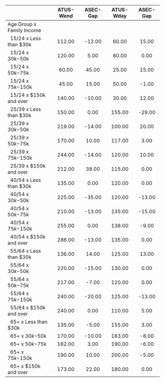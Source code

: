 
|                      |    ATUS-Wend |     ASEC-Gap |    ATUS-Wday |     ASEC-Gap |
| -------------------- | :----------: | :----------: | :----------: | :----------: |
| Age Group x Family Income |              |              |              |              |
| &nbsp;&nbsp;15/24 x Less than $30k |       112.00 |       -12.00 |        60.00 |        15.00 |
| &nbsp;&nbsp;15/24 x $30k-$50k |       120.00 |         5.00 |        80.00 |         0.00 |
| &nbsp;&nbsp;15/24 x $50k-$75k |        60.00 |        45.00 |        25.00 |        15.00 |
| &nbsp;&nbsp;15/24 x $75k-$150k |        45.00 |        15.00 |        50.00 |        -1.00 |
| &nbsp;&nbsp;15/24 x $150k and over |       140.00 |       -10.00 |        30.00 |        12.00 |
| &nbsp;&nbsp;25/39 x Less than $30k |       150.00 |         0.00 |       155.00 |       -29.00 |
| &nbsp;&nbsp;25/39 x $30k-$50k |       219.00 |       -14.00 |       100.00 |        20.00 |
| &nbsp;&nbsp;25/39 x $50k-$75k |       170.00 |        10.00 |       117.00 |         3.00 |
| &nbsp;&nbsp;25/39 x $75k-$150k |       244.00 |       -14.00 |       120.00 |        10.00 |
| &nbsp;&nbsp;25/39 x $150k and over |       212.00 |        38.00 |       115.00 |         0.00 |
| &nbsp;&nbsp;40/54 x Less than $30k |       135.00 |         0.00 |       120.00 |         0.00 |
| &nbsp;&nbsp;40/54 x $30k-$50k |       225.00 |       -35.00 |       120.00 |       -13.00 |
| &nbsp;&nbsp;40/54 x $50k-$75k |       210.00 |       -13.00 |       135.00 |       -15.00 |
| &nbsp;&nbsp;40/54 x $75k-$150k |       255.00 |         0.00 |       138.00 |        -9.00 |
| &nbsp;&nbsp;40/54 x $150k and over |       286.00 |       -13.00 |       135.00 |         0.00 |
| &nbsp;&nbsp;55/64 x Less than $30k |       136.00 |        14.00 |       125.00 |        13.00 |
| &nbsp;&nbsp;55/64 x $30k-$50k |       220.00 |       -15.00 |       130.00 |         0.00 |
| &nbsp;&nbsp;55/64 x $50k-$75k |       217.00 |        -7.00 |       120.00 |         0.00 |
| &nbsp;&nbsp;55/64 x $75k-$150k |       240.00 |       -20.00 |       125.00 |       -13.00 |
| &nbsp;&nbsp;55/64 x $150k and over |       240.00 |         0.00 |       110.00 |         5.00 |
| &nbsp;&nbsp;65+ x Less than $30k |       135.00 |        -5.00 |       155.00 |         3.00 |
| &nbsp;&nbsp;65+ x $30k-$50k |       170.00 |       -10.00 |       183.00 |        -8.00 |
| &nbsp;&nbsp;65+ x $50k-$75k |       162.00 |         3.00 |       190.00 |        -6.00 |
| &nbsp;&nbsp;65+ x $75k-$150k |       190.00 |        10.00 |       200.00 |        -5.00 |
| &nbsp;&nbsp;65+ x $150k and over |       173.00 |        22.00 |       180.00 |         0.00 |

